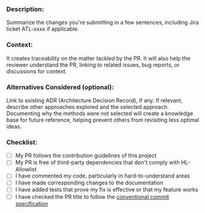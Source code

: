 ### Description: 
Summarize the changes you're submitting in a few sentences, including Jira ticket ATL-xxxx if applicable.

### Context: 
It creates traceability on the matter tackled by the PR. It will also help the reviewer understand the PR, linking to related issues, bug reports, or discussions for context.

### Alternatives Considered (optional): 
Link to existing ADR (Architecture Decision Record), if any. If relevant, describe other approaches explored and the selected approach. Documenting why the methods were not selected will create a knowledge base for future reference, helping prevent others from revisiting less optimal ideas.

### Checklist: 
- [ ] My PR follows the contribution guidelines of this project
- [ ] My PR is free of third-party dependencies that don't comply with HL-Allowlist
- [ ] I have commented my code, particularly in hard-to-understand areas
- [ ] I have made corresponding changes to the documentation
- [ ] I have added tests that prove my fix is effective or that my feature works
- [ ] I have checked the PR title to follow the [conventional commit specification](https://www.conventionalcommits.org/en/v1.0.0/)
